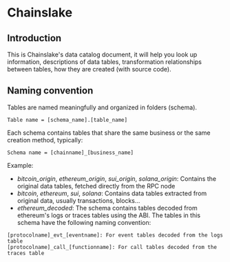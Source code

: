 # Chainslake

## Introduction

This is Chainslake's data catalog document, it will help you look up information, descriptions of data tables, transformation relationships between tables, how they are created (with source code).

## Naming convention

Tables are named meaningfully and organized in folders (schema). 

```
Table name = [schema_name].[table_name]
```

Each schema contains tables that share the same business or the same creation method, typically:

```
Schema name = [chainname]_[business_name]
```

Example: 
- *bitcoin_origin*, *ethereum_origin*, *sui_origin*, *solana_origin*: Contains the original data tables, fetched directly from the RPC node
- *bitcoin*, *ethereum*, *sui*, *solana*: Contains data tables extracted from original data, usually transactions, blocks...
- *ethereum_decoded*: The schema contains tables decoded from ethereum's logs or traces tables using the ABI. The tables in this schema have the following naming convention:

```
[protocolname]_evt_[eventname]: For event tables decoded from the logs table
[protocolname]_call_[functionname]: For call tables decoded from the traces table
```


